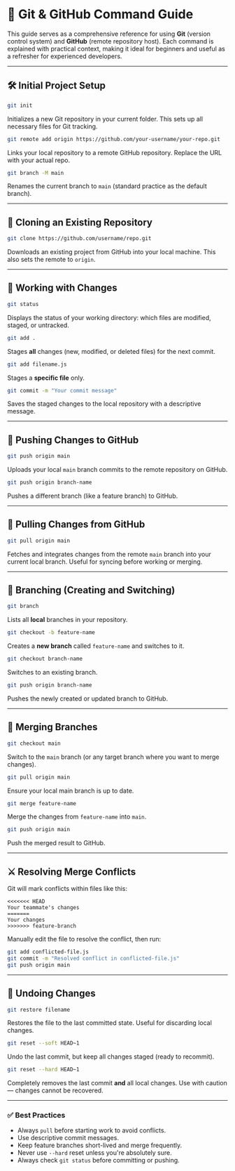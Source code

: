 # 📘 Git & GitHub Command Guide

This guide serves as a comprehensive reference for using **Git** (version control system) and **GitHub** (remote repository host). Each command is explained with practical context, making it ideal for beginners and useful as a refresher for experienced developers.

---

## 🛠️ Initial Project Setup

```bash
git init
```

Initializes a new Git repository in your current folder. This sets up all necessary files for Git tracking.

```bash
git remote add origin https://github.com/your-username/your-repo.git
```

Links your local repository to a remote GitHub repository. Replace the URL with your actual repo.

```bash
git branch -M main
```

Renames the current branch to `main` (standard practice as the default branch).

---

## 📅 Cloning an Existing Repository

```bash
git clone https://github.com/username/repo.git
```

Downloads an existing project from GitHub into your local machine. This also sets the remote to `origin`.

---

## 💾 Working with Changes

```bash
git status
```

Displays the status of your working directory: which files are modified, staged, or untracked.

```bash
git add .
```

Stages **all** changes (new, modified, or deleted files) for the next commit.

```bash
git add filename.js
```

Stages a **specific file** only.

```bash
git commit -m "Your commit message"
```

Saves the staged changes to the local repository with a descriptive message.

---

## 🚀 Pushing Changes to GitHub

```bash
git push origin main
```

Uploads your local `main` branch commits to the remote repository on GitHub.

```bash
git push origin branch-name
```

Pushes a different branch (like a feature branch) to GitHub.

---

## 🔄 Pulling Changes from GitHub

```bash
git pull origin main
```

Fetches and integrates changes from the remote `main` branch into your current local branch. Useful for syncing before working or merging.

---

## 🌿 Branching (Creating and Switching)

```bash
git branch
```

Lists all **local** branches in your repository.

```bash
git checkout -b feature-name
```

Creates a **new branch** called `feature-name` and switches to it.

```bash
git checkout branch-name
```

Switches to an existing branch.

```bash
git push origin branch-name
```

Pushes the newly created or updated branch to GitHub.

---

## 🔀 Merging Branches

```bash
git checkout main
```

Switch to the `main` branch (or any target branch where you want to merge changes).

```bash
git pull origin main
```

Ensure your local main branch is up to date.

```bash
git merge feature-name
```

Merge the changes from `feature-name` into `main`.

```bash
git push origin main
```

Push the merged result to GitHub.

---

## ⚔️ Resolving Merge Conflicts

Git will mark conflicts within files like this:

```text
<<<<<<< HEAD
Your teammate's changes
=======
Your changes
>>>>>>> feature-branch
```

Manually edit the file to resolve the conflict, then run:

```bash
git add conflicted-file.js
git commit -m "Resolved conflict in conflicted-file.js"
git push origin main
```

---

## 🧪 Undoing Changes

```bash
git restore filename
```

Restores the file to the last committed state. Useful for discarding local changes.

```bash
git reset --soft HEAD~1
```

Undo the last commit, but keep all changes staged (ready to recommit).

```bash
git reset --hard HEAD~1
```

Completely removes the last commit **and** all local changes. Use with caution — changes cannot be recovered.

---

### ✅ Best Practices

* Always `pull` before starting work to avoid conflicts.
* Use descriptive commit messages.
* Keep feature branches short-lived and merge frequently.
* Never use `--hard` reset unless you're absolutely sure.
* Always check `git status` before committing or pushing.
